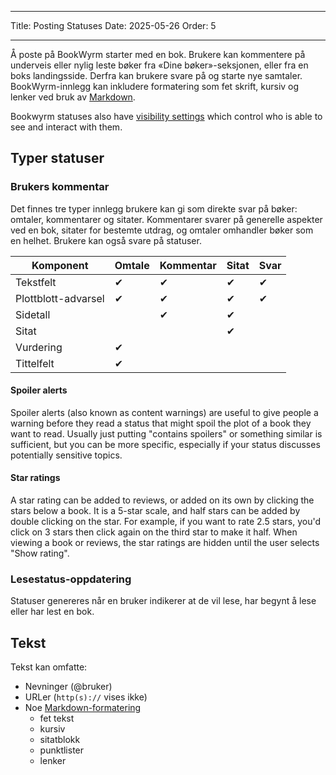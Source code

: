 - - -
Title: Posting Statuses Date: 2025-05-26 Order: 5
- - -

Å poste på BookWyrm starter med en bok. Brukere kan kommentere på underveis eller nylig leste bøker fra «Dine bøker»-seksjonen, eller fra en boks landingsside. Derfra kan brukere svare på og starte nye samtaler. BookWyrm-innlegg kan inkludere formatering som fet skrift, kursiv og lenker ved bruk av [Markdown](https://www.markdownguide.org/cheat-sheet/).

Bookwyrm statuses also have [visibility settings](/privacy-controls.html) which control who is able to see and interact with them.

## Typer statuser

### Brukers kommentar

Det finnes tre typer innlegg brukere kan gi som direkte svar på bøker: omtaler, kommentarer og sitater. Kommentarer svarer på generelle aspekter ved en bok, sitater for bestemte utdrag, og omtaler omhandler bøker som en helhet. Brukere kan også svare på statuser.

| Komponent           | Omtale | Kommentar | Sitat | Svar |
| ------------------- | ------ | --------- | ----- | ---- |
| Tekstfelt           | ✔      | ✔         | ✔     | ✔    |
| Plottblott-advarsel | ✔      | ✔         | ✔     | ✔    |
| Sidetall            |        | ✔         | ✔     |      |
| Sitat               |        |           | ✔     |      |
| Vurdering           | ✔      |           |       |      |
| Tittelfelt          | ✔      |           |       |      |

#### Spoiler alerts

Spoiler alerts (also known as content warnings) are useful to give people a warning before they read a status that might spoil the plot of a book they want to read. Usually just putting "contains spoilers" or something similar is sufficient, but you can be more specific, especially if your status discusses potentially sensitive topics.

#### Star ratings

A star rating can be added to reviews, or added on its own by clicking the stars below a book. It is a 5-star scale, and half stars can be added by double clicking on the star. For example, if you want to rate 2.5 stars, you'd click on 3 stars then click again on the third star to make it half. When viewing a book or reviews, the star ratings are hidden until the user selects "Show rating".

### Lesestatus-oppdatering

Statuser genereres når en bruker indikerer at de vil lese, har begynt å lese eller har lest en bok.

## Tekst
Tekst kan omfatte:

- Nevninger (@bruker)
- URLer (`http(s)://` vises ikke)
- Noe [Markdown-formatering](https://www.markdownguide.org/cheat-sheet/)
    - fet tekst
    - kursiv
    - sitatblokk
    - punktlister
    - lenker

